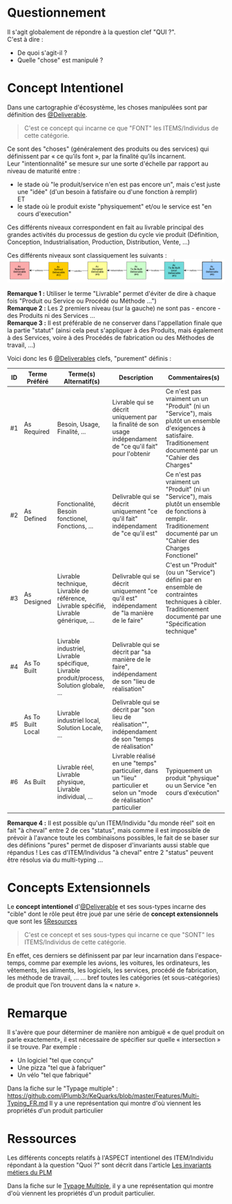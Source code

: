 Questionnement
==
Il s'agit globalement de répondre à la question clef "QUI ?".   
C'est à dire :
* De quoi s'agit-il ? 
* Quelle "chose" est manipulé ?

Concept Intentionel
==
Dans une cartographie d'écosystème, les choses manipulées sont par définition des <a href="https://github.com/iPlumb3r/EcosystemMapping/blob/master/1_Semantic/Conceptionary/%40Deliverable.md">@Deliverable</a>.

> C'est ce concept qui incarne ce que "FONT" les ITEMS/Individus de cette catégorie.

Ce sont des "choses" (généralement des produits ou des services) qui définissent par « ce qu’ils font », par la finalité qu’ils incarnent.   
Leur "intentionnalité" se mesure sur une sorte d'échelle par rapport au niveau de maturité entre :
* le stade où "le produit/service n'en est pas encore un", mais c'est juste une "idée" (d'un besoin à fatisfaire ou d'une fonction à remplir)   
ET
* le stade où le produit existe "physiquement" et/ou le service est "en cours d'execution"

Ces différents niveaux correspondent en fait au livrable principal des grandes activités du processus de gestion du cycle vie produit (Définition, Conception, Industrialisation, Production, Distribution, Vente, …)

Ces différents niveaux sont classiquement les suivants :
![Ladder](https://github.com/iPlumb3r/EcosystemMapping/blob/master/images/Intention_Ladder_2020-05_19.png)

__Remarque 1 :__ Utiliser le terme "Livrable" permet d'éviter de dire à chaque fois "Produit ou Service ou Procédé ou Méthode ...")   
__Remarque 2 :__ Les 2 premiers niveau (sur la gauche) ne sont pas - encore - des Produits ni des Services ...     
__Remarque 3 :__ Il est préférable de ne conserver dans l'appellation finale que la partie "statut" (ainsi cela peut s'appliquer à des Produits, mais également à des Services, voire à des Procédés de fabrication ou des Méthodes de travail, ...)   

Voici donc les 6 <a href="https://github.com/iPlumb3r/EcosystemMapping/blob/master/1_Semantic/Conceptionary/%40Deliverable.md">@Deliverables</a> clefs, "purement" définis :   

<table>
    <thead>
        <tr>
            <th>ID</th>
            <th>Terme Préféré</th>
            <th>Terme(s) Alternatif(s)</th>
            <th>Description</th>
            <th>Commentaires(s)</th>
        </tr>
    </thead>
    <tbody>
        <tr>
            <td>#1</td>
            <td>As Required</td>
             <td>Besoin, Usage, Finalité, ...</td>
            <td>Livrable qui se décrit uniquement par la finalité de son usage indépendament de "ce qu'il fait" pour l'obtenir</td>
            <td>Ce n'est pas vraiment un un "Produit" (ni un "Service"), mais plutôt un ensemble d'exigences à satisfaire. Traditionement documenté par un "Cahier des Charges"</td>
        </tr>
        <tr>
            <td>#2</td>
            <td>As Defined</td>
             <td>Fonctionalité, Besoin fonctionel, Fonctions, ...</td>
            <td>Delivrable qui se décrit uniquement "ce qu'il fait" indépendament de "ce qu'il est"</td>
            <td>Ce n'est pas vraiment un "Produit" (ni un "Service"), mais plutôt un ensemble de fonctions à remplir. Traditionement documenté par un "Cahier des Charges Fonctionel"</td>
        </tr>
        <tr>
            <td>#3</td>
            <td>As Designed</td>
             <td>Livrable technique, Livrable de référence, Livrable spécifié, Livrable générique, ...</td>
            <td>Delivrable qui se décrit uniquement "ce qu'il est" indépendament de "la manière de le faire"</td>
            <td>C'est un "Produit" (ou un "Service") défini par en ensemble de contraintes techniques à cibler. Traditionement documenté par une "Spécification technique"</td>
        </tr>
        <tr>
            <td>#4</td>
            <td>As To Built</td>
             <td>Livrable industriel, Livrable spécifique, Livrable produit/process, Solution globale, ...</td>
            <td>Delivrable qui se décrit par "sa manière de le faire", indépendament de son "lieu de réalisation"</td>
            <td></td>
        </tr>
        <tr>
            <td>#5</td>
            <td>As To Built Local</td>
             <td>Livrable industriel local, Solution Locale, ...</td>
            <td>Delivrable qui se décrit par "son lieu de réalisation"", indépendament de son "temps de réalisation"</td>
            <td></td>
        </tr>
        <tr>
            <td>#6</td>
            <td>As Built</td>
             <td>Livrable réel, Livrable physique, Livrable individual, ...</td>
            <td>Livrable réalisé en une "temps" particulier, dans un "lieu" particulier et selon un "mode de réalisation"  particulier</td>
            <td>Typiquement un produit "physique" ou un Service "en cours d'exécution"</td>
        </tr>
    </tbody>
</table>

__Remarque 4 :__ Il est possible qu'un ITEM/Individu "du monde réel" soit en fait "à cheval" entre 2 de ces "status", mais comme il est impossible de prévoir à l'avance toute les combinaisons possibles, le fait de se baser sur des définions "pures" permet de disposer d'invariants aussi stable que répandus ! Les cas d'ITEM/Individus "à cheval" entre 2 "status" peuvent être résolus via du multi-typing ...

Concepts Extensionnels
==
Le __concept intentionel__ d'<a href="https://github.com/iPlumb3r/EcosystemMapping/blob/master/1_Semantic/Conceptionary/%40Deliverable.md">@Deliverable</a> et ses sous-types incarne des "cible" dont le rôle peut être joué par une série de __concept extensionnels__ que sont les <a href="https://github.com/iPlumb3r/EcosystemMappingModel/blob/master/1_Semantic/Conceptionary/%C2%A7Resource.md">§Resources</a> 

> C'est ce concept et ses sous-types qui incarne ce que "SONT" les ITEMS/Individus de cette catégorie.

En effet, ces derniers se définissent par par leur incarnation dans l'espace-temps, comme par exemple les avions, les voitures, les ordinateurs, les vêtements, les aliments, les logiciels, les services, procédé de fabrication, les méthode de travail,  … 
... bref toutes les catégories (et sous-catégories) de produit que l’on trouvent dans la « nature ».


Remarque
==
Il s'avère que pour déterminer de manière non ambiguë « de quel produit on parle exactement», il est nécessaire de spécifier sur quelle « intersection » il se trouve. Par exemple :
* Un logiciel "tel que conçu"
* Une pizza "tel que à fabriquer"
* Un vélo "tel que fabriqué"


Dans la fiche sur le "Typage multiple" : https://github.com/iPlumb3r/KeQuarks/blob/master/Features/Multi-Typing_FR.md
Il y a une représentation qui montre d'où viennent les propriétés d'un produit particulier

Ressources
==
Les différents concepts relatifs à l'ASPECT intentionel des ITEM/Individu répondant à la question "Quoi ?" sont décrit dans l'article <a href="https://www.linkedin.com/pulse/les-invariants-m%C3%A9tiers-du-plm-bernard-chabot/">Les invariants métiers du PLM</a>


Dans la fiche sur le <a href="https://github.com/iPlumb3r/KeQuarks/blob/master/Features/Multi-Typing_FR.md">Typage Multiple</a>, il y a une représentation qui montre d'où viennent les propriétés d'un produit particulier.


